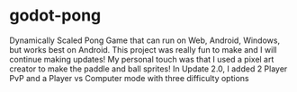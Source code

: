 # godot-pong
Dynamically Scaled Pong Game that can run on Web, Android, Windows, but works best on Android.
This project was really fun to make and I will continue making updates!
My personal touch was that I used a pixel art creator to make the paddle and ball sprites!
In Update 2.0, I added 2 Player PvP and a Player vs Computer mode with three difficulty options
